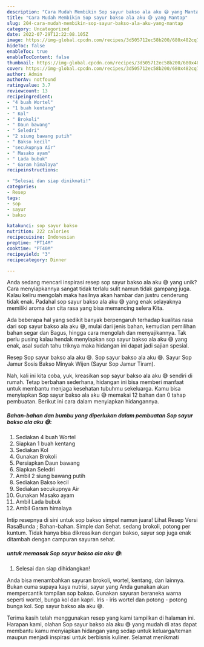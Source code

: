 ```yaml
---
description: "Cara Mudah Membikin Sop sayur bakso ala aku 😅 yang Mantap"
title: "Cara Mudah Membikin Sop sayur bakso ala aku 😅 yang Mantap"
slug: 204-cara-mudah-membikin-sop-sayur-bakso-ala-aku-yang-mantap
category: Uncategorized
date: 2022-07-29T12:22:08.105Z
image: https://img-global.cpcdn.com/recipes/3d505712ec58b200/680x482cq70/sop-sayur-bakso-ala-aku-foto-resep-utama.jpg
hideToc: false
enableToc: true
enableTocContent: false
thumbnail: https://img-global.cpcdn.com/recipes/3d505712ec58b200/680x482cq70/sop-sayur-bakso-ala-aku-foto-resep-utama.jpg
cover: https://img-global.cpcdn.com/recipes/3d505712ec58b200/680x482cq70/sop-sayur-bakso-ala-aku-foto-resep-utama.jpg
author: Admin
authorAv: notfound
ratingvalue: 3.7
reviewcount: 13
recipeingredient:
- "4 buah Wortel"
- "1 buah kentang"
- " Kol"
- " Brokoli"
- " Daun bawang"
- " Seledri"
- "2 siung bawang putih"
- " Bakso kecil"
- "secukupnya Air"
- " Masako ayam"
- " Lada bubuk"
- " Garam himalaya"
recipeinstructions:

- "Selesai dan siap dinikmati!"
categories:
- Resep
tags:
- sop
- sayur
- bakso

katakunci: sop sayur bakso 
nutrition: 222 calories
recipecuisine: Indonesian
preptime: "PT14M"
cooktime: "PT40M"
recipeyield: "3"
recipecategory: Dinner

---
```





Anda sedang mencari inspirasi resep sop sayur bakso ala aku 😅 yang unik? Cara menyiapkannya sangat tidak terlalu sulit namun tidak gampang juga. Kalau keliru mengolah maka hasilnya akan hambar dan justru cenderung tidak enak. Padahal sop sayur bakso ala aku 😅 yang enak selayaknya memiliki aroma dan cita rasa yang bisa memancing selera Kita.





Ada beberapa hal yang sedikit banyak berpengaruh terhadap kualitas rasa dari sop sayur bakso ala aku 😅, mulai dari jenis bahan, kemudian pemilihan bahan segar dan Bagus, hingga cara mengolah dan menyajikannya. Tak perlu pusing kalau hendak menyiapkan sop sayur bakso ala aku 😅 yang enak,      asal sudah tahu triknya maka hidangan ini dapat jadi sajian spesial.














Resep Sop sayur bakso ala aku 😅. Sop sayur bakso ala aku 😅. Sayur Sop Jamur Sosis Bakso Minyak Wijen (Sayur Sop Jamur Tiram).






Nah, kali ini kita coba, yuk, kreasikan sop sayur bakso ala aku 😅 sendiri di rumah. Tetap berbahan sederhana, hidangan ini bisa memberi manfaat untuk membantu menjaga kesehatan tubuhmu sekeluarga. Kamu bisa menyiapkan Sop sayur bakso ala aku 😅 memakai 12 bahan dan 0 tahap pembuatan. Berikut ini cara dalam menyiapkan hidangannya.

<!--inarticleads1-->

##### Bahan-bahan dan bumbu yang diperlukan dalam pembuatan Sop sayur bakso ala aku 😅:

1. Sediakan 4 buah Wortel
1. Siapkan 1 buah kentang
1. Sediakan  Kol
1. Gunakan  Brokoli
1. Persiapkan  Daun bawang
1. Siapkan  Seledri
1. Ambil 2 siung bawang putih
1. Sediakan  Bakso kecil
1. Sediakan secukupnya Air
1. Gunakan  Masako ayam
1. Ambil  Lada bubuk
1. Ambil  Garam himalaya


Intip resepnya di sini untuk sop bakso simpel namun juara! Lihat Resep Versi RasaBunda ; Bahan-bahan. Simple dan Sehat. sedang brokoli, potong per kuntum. Tidak hanya bisa dikreasikan dengan bakso, sayur sop juga enak ditambah dengan campuran sayuran sehat. 

<!--inarticleads2-->

#####  untuk memasak Sop sayur bakso ala aku 😅:


1. Selesai dan siap dihidangkan!

Anda bisa menambahkan sayuran brokoli, wortel, kentang, dan lainnya. Bukan cuma supaya kaya nutrisi, sayur yang Anda gunakan akan mempercantik tampilan sop bakso. Gunakan sayuran beraneka warna seperti wortel, bunga kol dan kapri. Iris - iris wortel dan potong - potong bunga kol. Sop sayur bakso ala aku 😅. 

Terima kasih telah menggunakan resep yang kami tampilkan di halaman ini. Harapan kami, olahan Sop sayur bakso ala aku 😅 yang mudah di atas dapat membantu kamu menyiapkan hidangan yang sedap untuk keluarga/teman maupun menjadi inspirasi untuk berbisnis kuliner. Selamat menikmati
